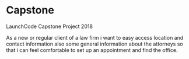 # Capstone
LaunchCode Capstone Project 2018

As a new or regular client of a law firm i want to easy access location and contact information also some general information about the attorneys so that i can feel comfortable to set up an appointment and find the office.
